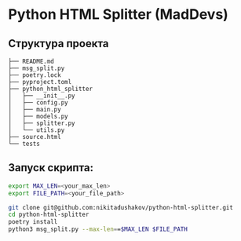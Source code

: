 # Python HTML Splitter (MadDevs)


## Структура проекта
```
├── README.md
├── msg_split.py
├── poetry.lock
├── pyproject.toml
├── python_html_splitter
│   ├── __init__.py
│   ├── config.py
│   ├── main.py
│   ├── models.py
│   ├── splitter.py
│   └── utils.py
├── source.html
└── tests
```
## Запуск скрипта:
```bash
export MAX_LEN=<your_max_len>
export FILE_PATH=<your_file_path>

git clone git@github.com:nikitadushakov/python-html-splitter.git
cd python-html-splitter
poetry install
python3 msg_split.py --max-len==$MAX_LEN $FILE_PATH
```
